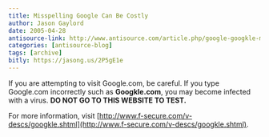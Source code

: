 ```yaml
---
title: Misspelling Google Can Be Costly
author: Jason Gaylord
date: 2005-04-28
antisource-link: http://www.antisource.com/article.php/google-googkle-mispelling
categories: [antisource-blog]
tags: [archive]
bitly: https://jasong.us/2P5gE1e
---
```


If you are attempting to visit Google.com, be careful. If you type Google.com incorrectly such as **Googkle.com**, you may become infected with a virus. **DO NOT GO TO THIS WEBSITE TO TEST.**  
  
For more information, visit [http://www.f-secure.com/v-descs/googkle.shtml](http://www.f-secure.com/v-descs/googkle.shtml).